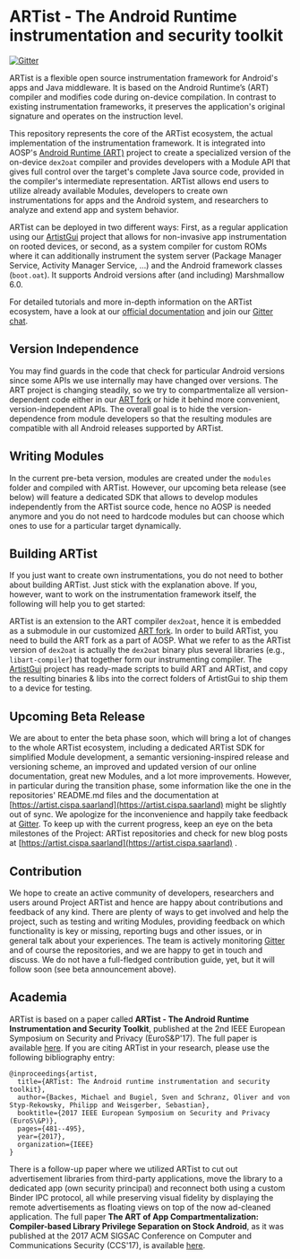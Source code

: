 # ARTist - The Android Runtime instrumentation and security toolkit
   
[![Gitter](https://badges.gitter.im/Project-ARTist/meta.svg)](https://gitter.im/project-artist/Lobby?utm_source=badge&utm_medium=badge&utm_campaign=pr-badge&utm_content=body_badge)

ARTist is a flexible open source instrumentation framework for Android's apps and Java middleware. It is based on the Android Runtime’s (ART) compiler and modifies code during on-device compilation. In contrast to existing instrumentation frameworks, it preserves the application's original signature and operates on the instruction level. 

This repository represents the core of the ARTist ecosystem, the actual implementation of the instrumentation framework. It is integrated into AOSP's [Android Runtime (ART)](https://github.com/Project-ARTist/art) project to create a specialized version of the on-device ```dex2oat``` compiler and  provides developers with a Module API that gives full control over the target's complete Java source code, provided in the compiler's intermediate representation. ARTist allows end users to utilize already available Modules, developers to create own instrumentations for apps and the Android system, and researchers to analyze and extend app and system behavior. 

ARTist can be deployed in two different ways: First, as a regular application using our [ArtistGui](https://github.com/Project-ARTist/ArtistGui) project that allows for non-invasive app instrumentation on rooted devices, or second, as a system compiler for custom ROMs where it can additionally instrument the system server (Package Manager Service, Activity Manager Service, ...) and the Android framework classes (```boot.oat```). It supports Android versions after (and including) Marshmallow 6.0. 

For detailed tutorials and more in-depth information on the ARTist ecosystem, have a look at our [official documentation](https://artist.cispa.saarland) and join our [Gitter chat](https://gitter.im/project-artist/Lobby).

## Version Independence

You may find guards in the code that check for particular Android versions since some APIs we use internally may have changed over versions. The ART project is changing steadily, so we try to compartmentalize all version-dependent code either in our [ART fork](https://github.com/Project-ARTist/art) or hide it behind more convenient, version-independent APIs.
The overall goal is to hide the version-dependence from module developers so that the resulting modules are compatible with all Android releases supported by ARTist. 

## Writing Modules

In the current pre-beta version, modules are created under the ```modules``` folder and compiled with ARTist. However, our upcoming beta release (see below) will feature a dedicated SDK that allows to develop modules independently from the ARTist source code, hence no AOSP is needed anymore and you do not need to hardcode modules but can choose which ones to use for a particular target dynamically.

## Building ARTist

If you just want to create own instrumentations, you do not need to bother about building ARTist. Just stick with the explanation above. If you, however, want to work on the instrumentation framework itself, the following will help you to get started: 

ARTist is an extension to the ART compiler ```dex2oat```, hence it is embedded as a submodule in our customized [ART fork](https://github.com/Project-ARTist/art). In order to build ARTist, you need to build the ART fork as a part of AOSP. What we refer to as the ARTist version of ```dex2oat``` is actually the ```dex2oat``` binary plus several libraries (e.g., ```libart-compiler```) that together form our instrumenting compiler. The  [ArtistGui](https://github.com/Project-ARTist/ArtistGui) project has ready-made scripts to build ART and ARTist, and copy the resulting binaries & libs into the correct folders of ArtistGui to ship them to a device for testing. 


## Upcoming Beta Release

We are about to enter the beta phase soon, which will bring a lot of changes to the whole ARTist ecosystem, including a dedicated ARTist SDK for simplified Module development, a semantic versioning-inspired release and versioning scheme, an improved and updated version of our online documentation, great new Modules, and a lot more improvements. However, in particular during the transition phase, some information like the one in the repositories' README.md files and the documentation at [https://artist.cispa.saarland](https://artist.cispa.saarland) might be slightly out of sync. We apologize for the inconvenience and happily take feedback at [Gitter](https://gitter.im/project-artist/Lobby). To keep up with the current progress, keep an eye on the beta milestones of the Project: ARTist repositories and check for new blog posts at [https://artist.cispa.saarland](https://artist.cispa.saarland) . 

## Contribution

We hope to create an active community of developers, researchers and users around Project ARTist and hence are happy about contributions and feedback of any kind. There are plenty of ways to get involved and help the project, such as testing and writing Modules, providing feedback on which functionality is key or missing, reporting bugs and other issues, or in general talk about your experiences. The team is actively monitoring [Gitter](https://gitter.im/project-artist/) and of course the repositories, and we are happy to get in touch and discuss. We do not have a full-fledged contribution guide, yet, but it will follow soon (see beta announcement above). 

## Academia

ARTist is based on a paper called **ARTist - The Android Runtime Instrumentation and Security Toolkit**, published at the 2nd IEEE European Symposium on Security and Privacy (EuroS&P'17). The full paper is available [here](https://artist.cispa.saarland/res/papers/ARTist.pdf). If you are citing ARTist in your research, please use the following bibliography entry:

```
@inproceedings{artist,
  title={ARTist: The Android runtime instrumentation and security toolkit},
  author={Backes, Michael and Bugiel, Sven and Schranz, Oliver and von Styp-Rekowsky, Philipp and Weisgerber, Sebastian},
  booktitle={2017 IEEE European Symposium on Security and Privacy (EuroS\&P)},
  pages={481--495},
  year={2017},
  organization={IEEE}
}
```

There is a follow-up paper where we utilized ARTist to cut out advertisement libraries from third-party applications, move the library to a dedicated app (own security principal) and reconnect both using a custom Binder IPC protocol, all while preserving visual fidelity by displaying the remote advertisements as floating views on top of the now ad-cleaned application. The full paper **The ART of App Compartmentalization: Compiler-based Library Privilege Separation on Stock Android**, as it was published at the 2017 ACM SIGSAC Conference on Computer and Communications Security (CCS'17), is available [here](https://artist.cispa.saarland/res/papers/CompARTist.pdf).
